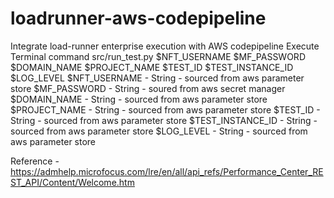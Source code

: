 # loadrunner-aws-codepipeline
Integrate load-runner enterprise execution with AWS codepipeline
Execute Terminal command 
src/run_test.py $NFT_USERNAME $MF_PASSWORD $DOMAIN_NAME $PROJECT_NAME $TEST_ID $TEST_INSTANCE_ID $LOG_LEVEL
$NFT_USERNAME - String -  sourced from aws parameter store
$MF_PASSWORD - String - soured from aws secret manager
$DOMAIN_NAME - String - sourced from aws parameter store
$PROJECT_NAME - String - sourced from aws parameter store
$TEST_ID - String - sourced from aws parameter store
$TEST_INSTANCE_ID - String - sourced from aws parameter store
$LOG_LEVEL - String - sourced from aws parameter store

Reference - https://admhelp.microfocus.com/lre/en/all/api_refs/Performance_Center_REST_API/Content/Welcome.htm
